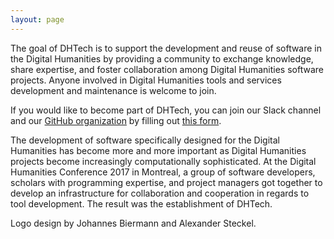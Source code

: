 ```yaml
---
layout: page
---
```


The goal of DHTech is to support the development and reuse of software in the Digital Humanities
by providing a community to exchange knowledge, share expertise, and foster collaboration among Digital Humanities software projects.
Anyone involved in Digital Humanities tools and services development and maintenance is welcome to join.

If you would like to become part of DHTech, you can join our Slack channel and our [GitHub organization](http://github.com/dh-tech)
by filling out [this form](https://docs.google.com/forms/d/e/1FAIpQLSeAe1MlCPOCVlY7YsJUcLv1_tDBtEOBNJ2vhCe6aWcvAl-ehQ/viewform).

The development of software specifically designed for the Digital Humanities has become more and more important
as Digital Humanities projects become increasingly computationally sophisticated.
At the Digital Humanities Conference 2017 in Montreal, a group of software developers, scholars with programming expertise,
and project managers got together to develop an infrastructure for collaboration and cooperation in regards to tool development.
The result was the establishment of DHTech.

Logo design by Johannes Biermann and Alexander Steckel.

